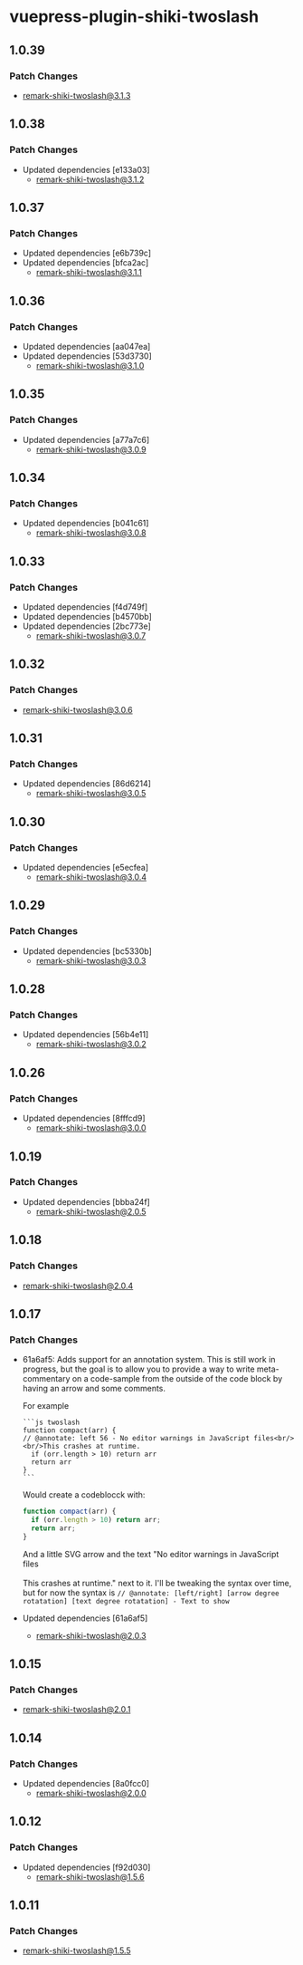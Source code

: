 # vuepress-plugin-shiki-twoslash

## 1.0.39

### Patch Changes

- remark-shiki-twoslash@3.1.3

## 1.0.38

### Patch Changes

- Updated dependencies [e133a03]
  - remark-shiki-twoslash@3.1.2

## 1.0.37

### Patch Changes

- Updated dependencies [e6b739c]
- Updated dependencies [bfca2ac]
  - remark-shiki-twoslash@3.1.1

## 1.0.36

### Patch Changes

- Updated dependencies [aa047ea]
- Updated dependencies [53d3730]
  - remark-shiki-twoslash@3.1.0

## 1.0.35

### Patch Changes

- Updated dependencies [a77a7c6]
  - remark-shiki-twoslash@3.0.9

## 1.0.34

### Patch Changes

- Updated dependencies [b041c61]
  - remark-shiki-twoslash@3.0.8

## 1.0.33

### Patch Changes

- Updated dependencies [f4d749f]
- Updated dependencies [b4570bb]
- Updated dependencies [2bc773e]
  - remark-shiki-twoslash@3.0.7

## 1.0.32

### Patch Changes

- remark-shiki-twoslash@3.0.6

## 1.0.31

### Patch Changes

- Updated dependencies [86d6214]
  - remark-shiki-twoslash@3.0.5

## 1.0.30

### Patch Changes

- Updated dependencies [e5ecfea]
  - remark-shiki-twoslash@3.0.4

## 1.0.29

### Patch Changes

- Updated dependencies [bc5330b]
  - remark-shiki-twoslash@3.0.3

## 1.0.28

### Patch Changes

- Updated dependencies [56b4e11]
  - remark-shiki-twoslash@3.0.2

## 1.0.26

### Patch Changes

- Updated dependencies [8fffcd9]
  - remark-shiki-twoslash@3.0.0

## 1.0.19

### Patch Changes

- Updated dependencies [bbba24f]
  - remark-shiki-twoslash@2.0.5

## 1.0.18

### Patch Changes

- remark-shiki-twoslash@2.0.4

## 1.0.17

### Patch Changes

- 61a6af5: Adds support for an annotation system. This is still work in progress, but the goal is to allow you to provide a way to write meta-commentary on a code-sample from the outside of the code block by having an arrow and some comments.

  For example

  ````
  ```js twoslash
  function compact(arr) {
  // @annotate: left 56 - No editor warnings in JavaScript files<br/><br/>This crashes at runtime.
    if (orr.length > 10) return arr
    return arr
  }
  ```
  ````

  Would create a codeblocck with:

  ```js
  function compact(arr) {
    if (orr.length > 10) return arr;
    return arr;
  }
  ```

  And a little SVG arrow and the text "No editor warnings in JavaScript files<br/><br/>This crashes at runtime." next to it.
  I'll be tweaking the syntax over time, but for now the syntax is `// @annotate: [left/right] [arrow degree rotatation] [text degree rotatation] - Text to show`

- Updated dependencies [61a6af5]
  - remark-shiki-twoslash@2.0.3

## 1.0.15

### Patch Changes

- remark-shiki-twoslash@2.0.1

## 1.0.14

### Patch Changes

- Updated dependencies [8a0fcc0]
  - remark-shiki-twoslash@2.0.0

## 1.0.12

### Patch Changes

- Updated dependencies [f92d030]
  - remark-shiki-twoslash@1.5.6

## 1.0.11

### Patch Changes

- remark-shiki-twoslash@1.5.5
